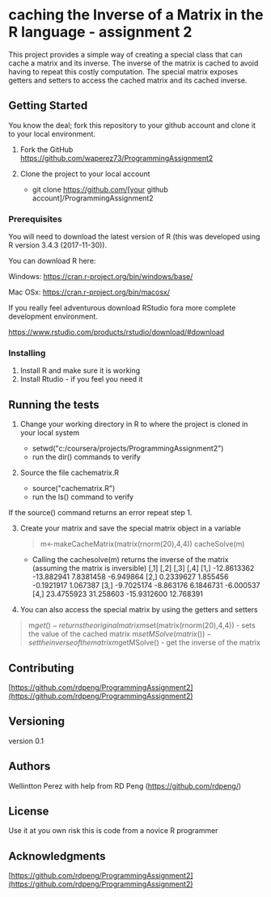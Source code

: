 # caching the Inverse of a Matrix in the R language - assignment 2

This project provides a simple way of creating a special class that can cache a matrix and its inverse.
The inverse of the matrix is cached to avoid having to repeat this costly computation.
The special matrix exposes getters and setters to access the cached matrix and its cached inverse.

## Getting Started

You know the deal; fork this repository to your github account and clone it to your local environment.

1. Fork the GitHub https://github.com/waperez73/ProgrammingAssignment2

2. Clone the project to your local account
  
    - git clone https://github.com/[your github account]/ProgrammingAssignment2
    
### Prerequisites

You will need to download the latest version of R (this was developed using R version 3.4.3 (2017-11-30)).

You can download R here: 

Windows: https://cran.r-project.org/bin/windows/base/

Mac OSx: https://cran.r-project.org/bin/macosx/

If you really feel adventurous download RStudio fora more complete development environment.

https://www.rstudio.com/products/rstudio/download/#download

### Installing

1. Install R and make sure it is working
2. Install Rtudio - if you feel you need it

## Running the tests

1. Change your working directory in R to where the project is cloned in your local system
    
    - setwd("c:/coursera/projects/ProgrammingAssignment2")
    - run the dir() commands to verify
    
2. Source the file cachematrix.R
  
    - source("cachematrix.R")
    - run the ls() command to verify 
  
  If the source() command returns an error repeat step 1.

3. Create your matrix and save the special matrix object in a variable
    
    > m<-makeCacheMatrix(matrix(rnorm(20),4,4))
    > cacheSolve(m)

    - Calling the cachesolve(m) returns the inverse of the matrix  (assuming the matrix is inversible)
                  [,1]       [,2]        [,3]      [,4]
      [1,] -12.8613362 -13.882941   7.8381458 -6.949864
      [2,]   0.2339627   1.855456  -0.1921917  1.067387
      [3,]  -9.7025174  -8.863176   6.1846731 -6.000537
      [4,]  23.4755923  31.258603 -15.9312600 12.768391
 
4. You can also access the special matrix by using the getters and setters 
  
  > m$get() - returns the original matrix
  > m$set(matrix(rnorm(20),4,4)) - sets the value of the cached matrix
  > m$setMSolve(matrix()) - set the inverse of the matrix
  > m$getMSolve() - get the inverse of the matrix

## Contributing

[https://github.com/rdpeng/ProgrammingAssignment2](https://github.com/rdpeng/ProgrammingAssignment2)

## Versioning
  
  version 0.1

## Authors

Wellintton Perez with help from RD Peng (https://github.com/rdpeng/)


## License

Use it at you own risk this is code from a novice R programmer

## Acknowledgments

[https://github.com/rdpeng/ProgrammingAssignment2](https://github.com/rdpeng/ProgrammingAssignment2)
